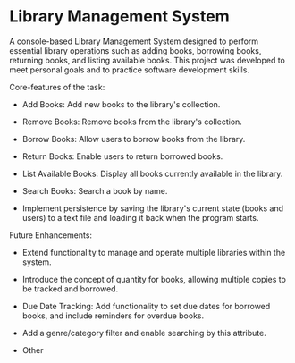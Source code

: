 # Library Management System

A console-based Library Management System designed to perform essential library operations such as adding books, borrowing books, returning books, and listing available books. This project was developed to meet personal goals and to practice software development skills.

Core-features of the task:

- Add Books: Add new books to the library's collection.

- Remove Books: Remove books from the library's collection.
  
- Borrow Books: Allow users to borrow books from the library.
  
- Return Books: Enable users to return borrowed books.
  
- List Available Books: Display all books currently available in the library.

- Search Books: Search a book by name.

- Implement persistence by saving the library's current state (books and users) to a text file and loading it back when the program starts.

Future Enhancements:

- Extend functionality to manage and operate multiple libraries within the system.

- Introduce the concept of quantity for books, allowing multiple copies to be tracked and borrowed.
  
- Due Date Tracking: Add functionality to set due dates for borrowed books, and include reminders for overdue books.
  
- Add a genre/category filter and enable searching by this attribute.
  
- Other
